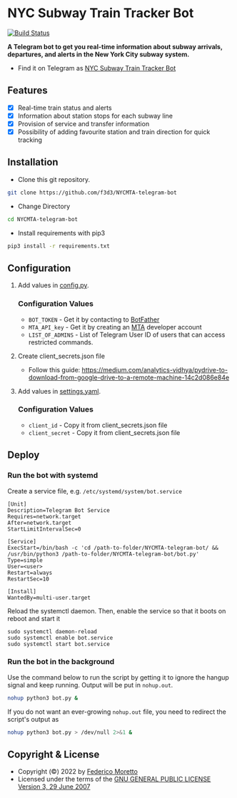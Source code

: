 # NYC Subway Train Tracker Bot
[![Build Status](https://travis-ci.org/joemccann/dillinger.svg?branch=master)](https://travis-ci.org/joemccann/dillinger)

**A Telegram bot to get you real-time information about subway arrivals, departures, and alerts in the New York City subway system.**
- Find it on Telegram as [NYC Subway Train Tracker Bot] 

## Features
- [X] Real-time train status and alerts
- [X] Information about station stops for each subway line
- [X] Provision of service and transfer information 
- [X] Possibility of adding favourite station and train direction for quick tracking

## Installation
- Clone this git repository.
```sh 
git clone https://github.com/f3d3/NYCMTA-telegram-bot
```
- Change Directory
```sh 
cd NYCMTA-telegram-bot
```
- Install requirements with pip3
```sh 
pip3 install -r requirements.txt
```

## Configuration
1. Add values in [config.py](./config.py).

   ### Configuration Values
   - `BOT_TOKEN` - Get it by contacting to [BotFather](https://t.me/botfather)
   - `MTA_API_key` - Get it by creating an [MTA](https://api.mta.info) developer account
   - `LIST_OF_ADMINS` - List of Telegram User ID of users that can access restricted commands.

2. Create client_secrets.json file
   - Follow this guide: https://medium.com/analytics-vidhya/pydrive-to-download-from-google-drive-to-a-remote-machine-14c2d086e84e

3. Add values in [settings.yaml](./settings.yaml).

   ### Configuration Values
   - `client_id` - Copy it from client_secrets.json file
   - `client_secret` - Copy it from client_secrets.json file


## Deploy 

### Run the bot with systemd
Create a service file, e.g. `/etc/systemd/system/bot.service`
```
[Unit]
Description=Telegram Bot Service
Requires=network.target
After=network.target
StartLimitIntervalSec=0

[Service]
ExecStart=/bin/bash -c 'cd /path-to-folder/NYCMTA-telegram-bot/ && /usr/bin/python3 /path-to-folder/NYCMTA-telegram-bot/bot.py'
Type=simple
User=<user>
Restart=always
RestartSec=10

[Install]
WantedBy=multi-user.target
```
Reload the systemctl daemon. Then, enable the service so that it boots on reboot and start it
```
sudo systemctl daemon-reload
sudo systemctl enable bot.service
sudo systemctl start bot.service
```

### Run the bot in the background
Use the command below to run the script by getting it to ignore the hangup signal and keep running. Output will be put in `nohup.out`.
```sh 
nohup python3 bot.py &
```
If you do not want an ever-growing `nohup.out` file, you need to redirect the script's output as
```sh 
nohup python3 bot.py > /dev/null 2>&1 &
```



## Copyright & License
- Copyright (©) 2022 by [Federico Moretto](https://github.com/f3d3)
- Licensed under the terms of the [GNU GENERAL PUBLIC LICENSE Version 3, 29 June 2007](./LICENSE)

[//]: # (These are reference links used in the body of this note and get stripped out when the markdown processor does its job. There is no need to format nicely because it shouldn't be seen. Thanks SO - http://stackoverflow.com/questions/4823468/store-comments-in-markdown-syntax)

   [NYC Subway Train Tracker Bot]: <https://t.me/NYCSubwayTrainTrackerBot>
